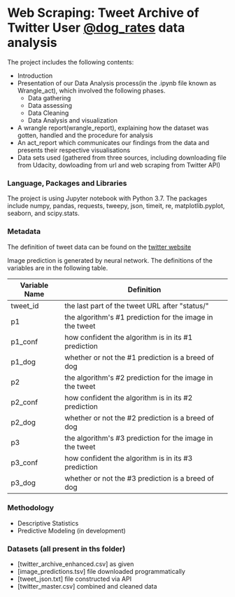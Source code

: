 
# Web Scraping: Tweet Archive of Twitter User [@dog_rates](https://twitter.com/dog_rates) data analysis

The project includes the following contents:  
* Introduction
* Presentation of our Data Analysis process(in the .ipynb file known as Wrangle_act), which involved the following phases. 
    * Data gathering   
    * Data assessing  
    * Data Cleaning  
    * Data Analysis and visualization
* A wrangle report(wrangle_report), explaining how the dataset was gotten, handled and the procedure for analysis 
* An act_report which communicates our findings from the data and presents their respective visualisations
* Data sets used (gathered from three sources, including downloading file from Udacity, dowloading from url and web scraping from Twitter API)
  

### Language, Packages and Libraries  
The project is using Jupyter notebook with Python 3.7. The packages include numpy, pandas, requests, tweepy, json, timeit, re, matplotlib.pyplot, seaborn, and scipy.stats.

### Metadata
The definition of tweet data can be found on the [twitter website](  https://developer.twitter.com/en/docs/tweets/data-dictionary/overview/tweet-object.html)  

Image prediction is generated by neural network. The definitions of the variables are in the following table.

| Variable Name  | Definition                                                                                  |
|----------------|---------------------------------------------------------------------------------------------|
| tweet_id       | the last part of the tweet URL after "status/"                                              |
| p1             | the algorithm's #1 prediction for the image in the tweet                                    |
| p1_conf        | how confident the algorithm is in its #1 prediction                                         |
| p1_dog         | whether or not the #1 prediction is a breed of dog                                          |
| p2             | the algorithm's #2 prediction for the image in the tweet                                    |
| p2_conf        | how confident the algorithm is in its #2 prediction                                         |
| p2_dog         | whether or not the #2 prediction is a breed of dog                                          |
| p3             | the algorithm's #3 prediction for the image in the tweet                                    |
| p3_conf        | how confident the algorithm is in its #3 prediction                                         |
| p3_dog         | whether or not the #3 prediction is a breed of dog                                          |

### Methodology
* Descriptive Statistics
* Predictive Modeling (in development)

### Datasets (all present in ths folder)
* [twitter_archive_enhanced.csv] as given
* [image_predictions.tsv] file downloaded programmatically  
* [tweet_json.txt] file constructed via API
* [twitter_master.csv] combined and cleaned data


